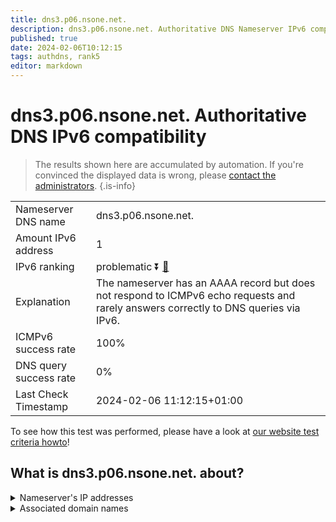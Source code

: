 ```yaml
---
title: dns3.p06.nsone.net.
description: dns3.p06.nsone.net. Authoritative DNS Nameserver IPv6 compatibility
published: true
date: 2024-02-06T10:12:15
tags: authdns, rank5
editor: markdown
---
```


# dns3.p06.nsone.net. Authoritative DNS IPv6 compatibility

> The results shown here are accumulated by automation. If you're convinced the displayed data is wrong, please [contact the administrators](/howto/chat). 
{.is-info}




|   |   |
| - | - |
| Nameserver DNS name | dns3.p06.nsone.net.
| Amount IPv6 address | 1
| IPv6 ranking | problematic :arrow_double_down: [🔗](/howto/ranking) |
| Explanation | The nameserver has an AAAA record but does not respond to ICMPv6 echo requests and rarely answers correctly to DNS queries via IPv6. |
| ICMPv6 success rate | 100%|
| DNS query success rate | 0% |
| Last Check Timestamp | 2024-02-06 11:12:15+01:00 |

To see how this test was performed, please have a look at [our website test criteria howto](/howto/testcriteria/authdns)!


## What is dns3.p06.nsone.net. about?




<details>
<summary>Nameserver's IP addresses</summary>

2620:4d:4000:6259:7:6:0:3

</details>



<details>
<summary>Associated domain names</summary>

www.ebay.com

www.nytimes.com

</details>
